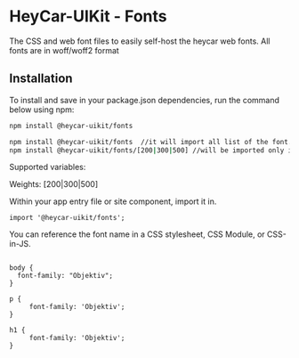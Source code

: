 # HeyCar-UIKit - Fonts

The CSS and web font files to easily self-host the heycar web fonts. All fonts are in woff/woff2 format

## Installation

To install and save in your package.json dependencies, run the command below using npm:

```bash
npm install @heycar-uikit/fonts

npm install @heycar-uikit/fonts  //it will import all list of the font.
npm install @heycar-uikit/fonts/[200|300|500] //will be imported only in particular weight of the font
```

Supported variables:

Weights: [200|300|500]

Within your app entry file or site component, import it in.

```
import '@heycar-uikit/fonts';

```

You can reference the font name in a CSS stylesheet, CSS Module, or CSS-in-JS.

```

body {
  font-family: "Objektiv";
}

p {
     font-family: 'Objektiv';
}

h1 {
     font-family: 'Objektiv';
}
```
